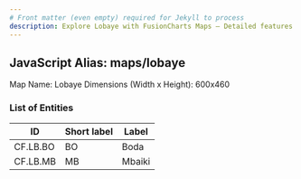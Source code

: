 ```yaml
---
# Front matter (even empty) required for Jekyll to process
description: Explore Lobaye with FusionCharts Maps – Detailed features for seamless integration. Try now & enhance your data visualization today! 
---
```


## JavaScript Alias: maps/lobaye

Map Name: Lobaye
Dimensions (Width x Height): 600x460

### List of Entities

ID | Short label | Label
---|---|---|
CF.LB.BO|BO|Boda
CF.LB.MB|MB|Mbaiki
